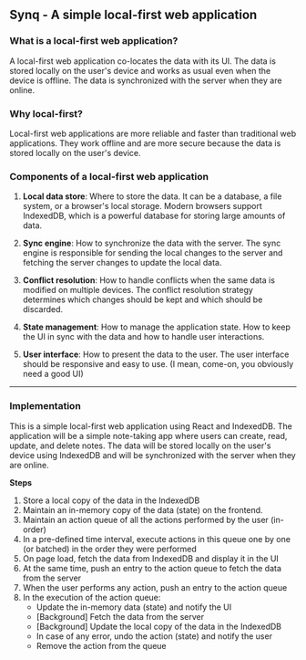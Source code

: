 ## Synq - A simple local-first web application

### What is a local-first web application?

A local-first web application co-locates the data with its UI. The data is stored locally on the user's device and works as usual even when the device is offline. The data is synchronized with the server when they are online.

### Why local-first?

Local-first web applications are more reliable and faster than traditional web applications. They work offline and are more secure because the data is stored locally on the user's device.

### Components of a local-first web application

1. **Local data store**: Where to store the data. It can be a database, a file system, or a browser's local storage. Modern browsers support IndexedDB, which is a powerful database for storing large amounts of data.

2. **Sync engine**: How to synchronize the data with the server. The sync engine is responsible for sending the local changes to the server and fetching the server changes to update the local data.

3. **Conflict resolution**: How to handle conflicts when the same data is modified on multiple devices. The conflict resolution strategy determines which changes should be kept and which should be discarded.

4. **State management**: How to manage the application state. How to keep the UI in sync with the data and how to handle user interactions.

5. **User interface**: How to present the data to the user. The user interface should be responsive and easy to use. (I mean, come-on, you obviously need a good UI)

---

### Implementation

This is a simple local-first web application using React and IndexedDB. The application will be a simple note-taking app where users can create, read, update, and delete notes. The data will be stored locally on the user's device using IndexedDB and will be synchronized with the server when they are online.

**Steps**

1. Store a local copy of the data in the IndexedDB
2. Maintain an in-memory copy of the data (state) on the frontend.
3. Maintain an action queue of all the actions performed by the user (in-order)
4. In a pre-defined time interval, execute actions in this queue one by one (or batched) in the order they were performed
5. On page load, fetch the data from IndexedDB and display it in the UI
6. At the same time, push an entry to the action queue to fetch the data from the server
7. When the user performs any action, push an entry to the action queue
8. In the execution of the action queue:
   - Update the in-memory data (state) and notify the UI
   - [Background] Fetch the data from the server
   - [Background] Update the local copy of the data in the IndexedDB
   - In case of any error, undo the action (state) and notify the user
   - Remove the action from the queue
